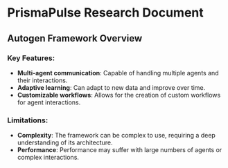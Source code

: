 # PrismaPulse Research Document

## Autogen Framework Overview

### Key Features:
- **Multi-agent communication**: Capable of handling multiple agents and their interactions.
- **Adaptive learning**: Can adapt to new data and improve over time.
- **Customizable workflows**: Allows for the creation of custom workflows for agent interactions.

### Limitations:
- **Complexity**: The framework can be complex to use, requiring a deep understanding of its architecture.
- **Performance**: Performance may suffer with large numbers of agents or complex interactions.

